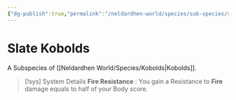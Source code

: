 ```yaml
---
{"dg-publish":true,"permalink":"/neldardhen-world/species/sub-species/slate-kobolds/"}
---
```


# Slate Kobolds
A Subspecies of [[Neldardhen World/Species/Kobolds\|Kobolds]].


> [!sys] System Details
> **Fire Resistance** : You gain a Resistance to **Fire** damage equals to half of your Body score.